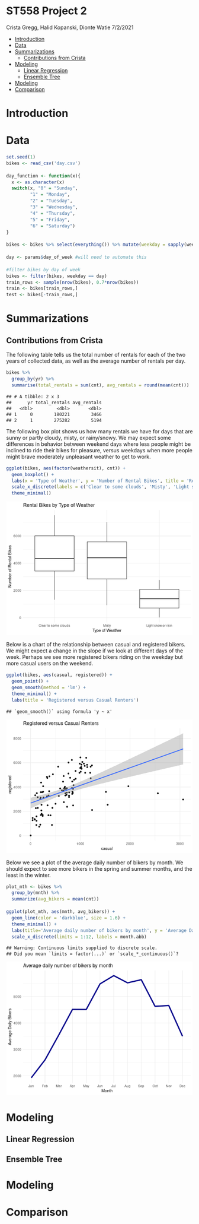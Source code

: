 ST558 Project 2
================
Crista Gregg, Halid Kopanski, Dionte Watie
7/2/2021

-   [Introduction](#introduction)
-   [Data](#data)
-   [Summarizations](#summarizations)
    -   [Contributions from Crista](#contributions-from-crista)
-   [Modeling](#modeling)
    -   [Linear Regression](#linear-regression)
    -   [Ensemble Tree](#ensemble-tree)
-   [Modeling](#modeling-1)
-   [Comparison](#comparison)

# Introduction

# Data

``` r
set.seed(1)
bikes <- read_csv('day.csv')

day_function <- function(x){
  x <- as.character(x)
  switch(x, "0" = "Sunday", 
         "1" = "Monday", 
         "2" = "Tuesday", 
         "3" = "Wednesday", 
         "4" = "Thursday", 
         "5" = "Friday", 
         "6" = "Saturday")
}

bikes <- bikes %>% select(everything()) %>% mutate(weekday = sapply(weekday, day_function))

day <- params$day_of_week #will need to automate this

#filter bikes by day of week
bikes <- filter(bikes, weekday == day)
train_rows <- sample(nrow(bikes), 0.7*nrow(bikes))
train <- bikes[train_rows,]
test <- bikes[-train_rows,]
```

# Summarizations

## Contributions from Crista

The following table tells us the total number of rentals for each of the
two years of collected data, as well as the average number of rentals
per day.

``` r
bikes %>%
  group_by(yr) %>%
  summarise(total_rentals = sum(cnt), avg_rentals = round(mean(cnt)))
```

    ## # A tibble: 2 x 3
    ##      yr total_rentals avg_rentals
    ##   <dbl>         <dbl>       <dbl>
    ## 1     0        180221        3466
    ## 2     1        275282        5194

The following box plot shows us how many rentals we have for days that
are sunny or partly cloudy, misty, or rainy/snowy. We may expect some
differences in behavior between weekend days where less people might be
inclined to ride their bikes for pleasure, versus weekdays when more
people might brave moderately unpleasant weather to get to work.

``` r
ggplot(bikes, aes(factor(weathersit), cnt)) +
  geom_boxplot() +
  labs(x = 'Type of Weather', y = 'Number of Rental Bikes', title = 'Rental Bikes by Type of Weather') +
  scale_x_discrete(labels = c('Clear to some clouds', 'Misty', 'Light snow or rain')) +
  theme_minimal()
```

![](Report-Monday_files/figure-gfm/unnamed-chunk-3-1.png)<!-- -->

Below is a chart of the relationship between casual and registered
bikers. We might expect a change in the slope if we look at different
days of the week. Perhaps we see more registered bikers riding on the
weekday but more casual users on the weekend.

``` r
ggplot(bikes, aes(casual, registered)) +
  geom_point() +
  geom_smooth(method = 'lm') +
  theme_minimal() +
  labs(title = 'Registered versus Casual Renters')
```

    ## `geom_smooth()` using formula 'y ~ x'

![](Report-Monday_files/figure-gfm/unnamed-chunk-4-1.png)<!-- -->

Below we see a plot of the average daily number of bikers by month. We
should expect to see more bikers in the spring and summer months, and
the least in the winter.

``` r
plot_mth <- bikes %>%
  group_by(mnth) %>%
  summarize(avg_bikers = mean(cnt))

ggplot(plot_mth, aes(mnth, avg_bikers)) +
  geom_line(color = 'darkblue', size = 1.6) +
  theme_minimal() +
  labs(title='Average daily number of bikers by month', y = 'Average Daily Bikers', x = 'Month') +
  scale_x_discrete(limits = 1:12, labels = month.abb)
```

    ## Warning: Continuous limits supplied to discrete scale.
    ## Did you mean `limits = factor(...)` or `scale_*_continuous()`?

![](Report-Monday_files/figure-gfm/unnamed-chunk-5-1.png)<!-- -->

# Modeling

## Linear Regression

## Ensemble Tree

# Modeling

# Comparison
